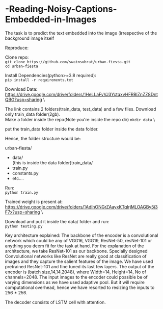 # -Reading-Noisy-Captions-Embedded-in-Images

The task is to predict the text embedded into the image (irrespective of the background image itself

Reproduce:

Clone repo: \
`git clone https://github.com/swainsubrat/urban-fiesta.git` \
`cd urban-fiesta`

Install Dependencies(python>=3.8 required): \
`pip install -r requirements.txt`

Download Data: \
https://drive.google.com/drive/folders/1HeLLaFvVJ3YctqxvHFRBlZnZZ8DntQBG?usp=sharing \

The link contains 2 folders(train_data, test_data) and a few files. Download only train_data folder(2gb). \
Make a folder inside the repo(Note you're inside the repo dir)
`mkdir data` \

put the train_data folder inside the data folder.

Hence, the folder structure would be:

urban-fiesta/
  - data/ \
       (this is inside the data folder)train_data/
  -  train.py
  -  constants.py
  -  etc....

Run:\
`python train.py`

Trained weight is present at: \
https://drive.google.com/drive/folders/1AdlhONGrZAayxKTqIrjMLOAGBy5i3F7x?usp=sharing \

Download and put it inside the data/ folder and run:\
`python testing.py`

Key architecture explained:
The backbone of the encoder is a convolutional network which could be any of VGG16, VGG19, ResNet-50, resNet-101 or anything you deem fit for the task at hand. For the explanation of the architecture, we take ResNet-101 as our backbone. Specially designed Convolutional networks like ResNet are really good at classification of images and they capture the salient features of the image. We have used pretrained ResNet-101 and fine tuned its last few layers. The output of the encoder is (batch size,14,14,2048), where Width=14, Height=14, No of channels=2048. The input images to the encoder could possible be of varying dimensions as we have used adaptive pool. But it will require computational overhead, hence we have resorted to resizing the inputs to 256 * 256.

The decoder consists of LSTM cell with attention. 

